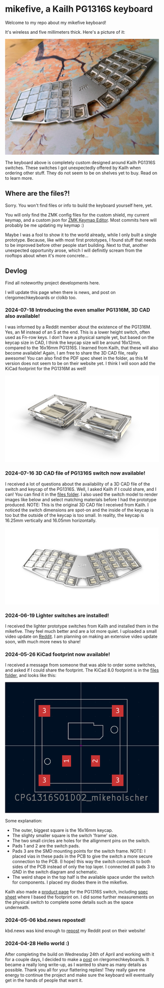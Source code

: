 # mikefive, a Kailh PG1316S keyboard

Welcome to my repo about my mikefive keyboard! 

It's wireless and five millimeters thick. Here's a picture of it:

![](images/mikefive%20done2.jpg)

The keyboard above is completely custom designed around Kailh PG1316S switches. 
These switches I got unexpectedly offered by Kailh when ordering other stuff. 
They do not seem to be on shelves yet to buy. Read on to learn more.

## Where are the files?!

Sorry. You won't find files or info to build the keyboard yourself here, yet. 

You will only find the ZMK config files for the custom shield, my current keymap, and a custom json for [ZMK Keymap Editor](https://nickcoutsos.github.io/keymap-editor/). 
Most commits here will probably be me updating my keymap :)

Maybe I was a fool to show it to the world already, while I only built a single prototype. 
Because, like with most first prototypes, I found stuff that needs to be improved before other people start building. 
Next to that, another unexpected opportunity arose, which I will definitly scream from the rooftops about when it's more concrete...

## Devlog

Find all noteworthy project developments here. 

I will update this page when there is news, and post on r/ergomechkeyboards or r/olkb too.

### 2024-07-18 Introducing the even smaller PG1316M, 3D CAD also available!
I was informed by a Reddit member about the existence of the PG1316M. Yes, an M instead of an S at the end. This is a lower height switch, often used as Fn-row keys. I don't have a physical sample yet, but based on the keycap size in CAD, I think the keycap size will be around 16x12mm, compared to the 16x16mm PG1316S. I learned from Kailh, that these will also become available! Again, I am free to share the 3D CAD file, really awesome! You can also find the PDF spec sheet in the folder, as this M version does not seem to be on their website yet. I think I will soon add the KiCad footprint for the PG1316M as well!

![](images/PG1316SnMwcap.png)

### 2024-07-16 3D CAD file of PG1316S switch now available!
I received a lot of questions about the availability of a 3D CAD file of the switch and keycap of the PG1316S. Well, I asked Kailh if I could share, and I can! You can find it in the [files folder](/files). I also used the switch model to render images like below and select matching materials before I had the prototype produced. NOTE: This is the original 3D CAD file I received from Kailh. I noticed the switch dimensions are spot-on and the inside of the keycap is too but the outside of the keycap is too small. In reality, the keycap is 16.25mm vertically and 16.05mm horizontally.

![](images/mikefive%20Rendering%20Front.jpg)

### 2024-06-19 Lighter switches are installed!
I received the lighter prototype switches from Kailh and installed them in the mikefive. They feel much better and are a lot more quiet. I uploaded a small video update on [Reddit](https://www.reddit.com/r/olkb/comments/1djruze/new_lighter_kailh_pg1316s_switches_in_the_mikefive/). I am planning on making an extensive video update soon, with much more news to share!

### 2024-05-26 KiCad footprint now available!
I received a message from someone that was able to order some switches, and asked if I could share the footprint. The KiCad 8.0 footprint is in the [files folder](/files), and looks like this:

![](images/PG1316S_footprint_mikeholscher.png)

Some explanation:
- The outer, biggest square is the 16x16mm keycap.
- The slighty smaller square is the switch 'frame' size.
- The two small circles are holes for the allignment pins on the switch.
- Pads 1 and 2 are the switch pads.
- Pads 3 are the SMD mounting points for the switch frame. NOTE: I placed vias in these pads in the PCB to give the switch a more secure connection to the PCB. (I hope) this way the switch connects to both sides of the PCB instead of only the top layer. I connected all pads 3 to GND in the switch diagram and schematic.
- The weird shape in the top half is the available space under the switch for components. I placed my diodes there in the mikefive.

Kailh also made a [product page](https://www.kailhswitch.com/mechanical-keyboard-switches/kailh-ultra-thin-notebook-switch.html) for the PG1316S switch, including [spec sheet](https://www.kailhswitch.com/uploads/15927/files/CPG1316S01D02-data-sheet.pdf?rnd=569) where I based the footprint on. I did some further measurements on the physical switch to complete some details such as the space underneath.

### 2024-05-06 kbd.news reposted!
kbd.news was kind enough to [repost](https://kbd.news/Mikefive-a-Kailh-PG1316S-keyboard-2366.html) my Reddit post on their website!


### 2024-04-28 Hello world :)
After completing the build on Wednesday 24th of April and working with it for a couple days, I decided to make a [post](https://www.reddit.com/r/ErgoMechKeyboards/comments/1cfg3vr/mikefive_a_kailh_pg1316_keyboard/) on r/ergomechkeyboards. 
It became a really long write-up, as I wanted to share as many details as possible.
Thank you all for your flattering replies! They really gave me energy to continue the project and make sure the keyboard will eventually get in the hands of people that want it.

